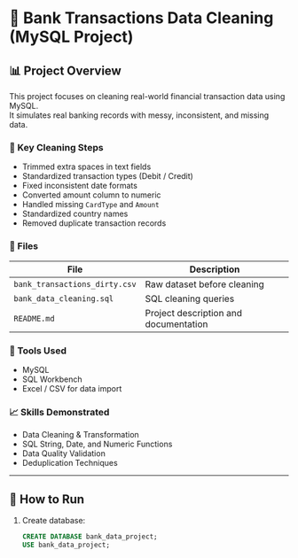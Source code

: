 # 🏦 Bank Transactions Data Cleaning (MySQL Project)

## 📊 Project Overview
This project focuses on cleaning real-world financial transaction data using MySQL.  
It simulates real banking records with messy, inconsistent, and missing data.

### 🧹 Key Cleaning Steps
- Trimmed extra spaces in text fields  
- Standardized transaction types (Debit / Credit)  
- Fixed inconsistent date formats  
- Converted amount column to numeric  
- Handled missing `CardType` and `Amount`  
- Standardized country names  
- Removed duplicate transaction records  

### 💾 Files
| File | Description |
|------|--------------|
| `bank_transactions_dirty.csv` | Raw dataset before cleaning |
| `bank_data_cleaning.sql` | SQL cleaning queries |
| `README.md` | Project description and documentation |

### 🧠 Tools Used
- MySQL
- SQL Workbench
- Excel / CSV for data import

### 📈 Skills Demonstrated
- Data Cleaning & Transformation  
- SQL String, Date, and Numeric Functions  
- Data Quality Validation  
- Deduplication Techniques

---

## 🚀 How to Run
1. Create database:  
   ```sql
   CREATE DATABASE bank_data_project;
   USE bank_data_project;
